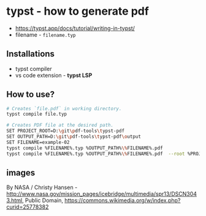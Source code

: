 # typst - how to generate pdf

* <https://typst.app/docs/tutorial/writing-in-typst/>
* filename - `filename.typ`

## Installations

* typst compiler
* vs code extension - **typst LSP**

## How to use?

```bash
# Creates `file.pdf` in working directory.
typst compile file.typ

# Creates PDF file at the desired path.
SET PROJECT_ROOT=D:\git\pdf-tools\typst-pdf
SET OUTPUT_PATH=D:\git\pdf-tools\typst-pdf\output
SET FILENAME=example-02
typst compile %FILENAME%.typ %OUTPUT_PATH%\%FILENAME%.pdf  
typst compile %FILENAME%.typ %OUTPUT_PATH%\%FILENAME%.pdf  --root %PROJECT_ROOT%
```

## images 

By NASA / Christy Hansen - http://www.nasa.gov/mission_pages/icebridge/multimedia/spr13/DSCN3043.html, Public Domain, https://commons.wikimedia.org/w/index.php?curid=25778382